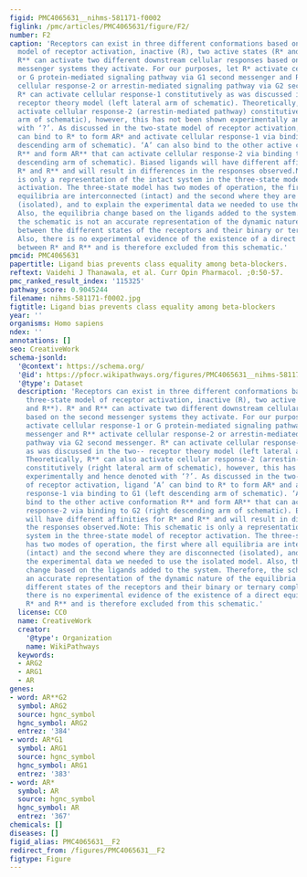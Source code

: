 ```yaml
---
figid: PMC4065631__nihms-581171-f0002
figlink: /pmc/articles/PMC4065631/figure/F2/
number: F2
caption: 'Receptors can exist in three different conformations based on the three-state
  model of receptor activation, inactive (R), two active states (R* and R**). R* and
  R** can activate two different downstream cellular responses based on the second
  messenger systems they activate. For our purposes, let R* activate cellular response-1
  or G protein-mediated signaling pathway via G1 second messenger and R** activate
  cellular response-2 or arrestin-mediated signaling pathway via G2 second messenger.
  R* can activate cellular response-1 constitutively as was discussed in the two--
  receptor theory model (left lateral arm of schematic). Theoretically, R** can also
  activate cellular response-2 (arrestin-mediated pathway) constitutively (right lateral
  arm of schematic), however, this has not been shown experimentally and hence denoted
  with ‘?’. As discussed in the two-state model of receptor activation, ligand ‘A’
  can bind to R* to form AR* and activate cellular response-1 via binding to G1 (left
  descending arm of schematic). ‘A’ can also bind to the other active conformation
  R** and form AR** that can activate cellular response-2 via binding to G2 (right
  descending arm of schematic). Biased ligands will have different affinities for
  R* and R** and will result in differences in the responses observed.Note: This schematic
  is only a representation of the intact system in the three-state model of receptor
  activation. The three-state model has two modes of operation, the first where all
  equilibria are interconnected (intact) and the second where they are disconnected
  (isolated), and to explain the experimental data we needed to use the isolated model.
  Also, the equilibria change based on the ligands added to the system. Therefore,
  the schematic is not an accurate representation of the dynamic nature of the equilibria
  between the different states of the receptors and their binary or ternary complexes.
  Also, there is no experimental evidence of the existence of a direct equilibrium
  between R* and R** and is therefore excluded from this schematic.'
pmcid: PMC4065631
papertitle: Ligand bias prevents class equality among beta-blockers.
reftext: Vaidehi J Thanawala, et al. Curr Opin Pharmacol. ;0:50-57.
pmc_ranked_result_index: '115325'
pathway_score: 0.9045244
filename: nihms-581171-f0002.jpg
figtitle: Ligand bias prevents class equality among beta-blockers
year: ''
organisms: Homo sapiens
ndex: ''
annotations: []
seo: CreativeWork
schema-jsonld:
  '@context': https://schema.org/
  '@id': https://pfocr.wikipathways.org/figures/PMC4065631__nihms-581171-f0002.html
  '@type': Dataset
  description: 'Receptors can exist in three different conformations based on the
    three-state model of receptor activation, inactive (R), two active states (R*
    and R**). R* and R** can activate two different downstream cellular responses
    based on the second messenger systems they activate. For our purposes, let R*
    activate cellular response-1 or G protein-mediated signaling pathway via G1 second
    messenger and R** activate cellular response-2 or arrestin-mediated signaling
    pathway via G2 second messenger. R* can activate cellular response-1 constitutively
    as was discussed in the two-- receptor theory model (left lateral arm of schematic).
    Theoretically, R** can also activate cellular response-2 (arrestin-mediated pathway)
    constitutively (right lateral arm of schematic), however, this has not been shown
    experimentally and hence denoted with ‘?’. As discussed in the two-state model
    of receptor activation, ligand ‘A’ can bind to R* to form AR* and activate cellular
    response-1 via binding to G1 (left descending arm of schematic). ‘A’ can also
    bind to the other active conformation R** and form AR** that can activate cellular
    response-2 via binding to G2 (right descending arm of schematic). Biased ligands
    will have different affinities for R* and R** and will result in differences in
    the responses observed.Note: This schematic is only a representation of the intact
    system in the three-state model of receptor activation. The three-state model
    has two modes of operation, the first where all equilibria are interconnected
    (intact) and the second where they are disconnected (isolated), and to explain
    the experimental data we needed to use the isolated model. Also, the equilibria
    change based on the ligands added to the system. Therefore, the schematic is not
    an accurate representation of the dynamic nature of the equilibria between the
    different states of the receptors and their binary or ternary complexes. Also,
    there is no experimental evidence of the existence of a direct equilibrium between
    R* and R** and is therefore excluded from this schematic.'
  license: CC0
  name: CreativeWork
  creator:
    '@type': Organization
    name: WikiPathways
  keywords:
  - ARG2
  - ARG1
  - AR
genes:
- word: AR**G2
  symbol: ARG2
  source: hgnc_symbol
  hgnc_symbol: ARG2
  entrez: '384'
- word: AR*G1
  symbol: ARG1
  source: hgnc_symbol
  hgnc_symbol: ARG1
  entrez: '383'
- word: AR*
  symbol: AR
  source: hgnc_symbol
  hgnc_symbol: AR
  entrez: '367'
chemicals: []
diseases: []
figid_alias: PMC4065631__F2
redirect_from: /figures/PMC4065631__F2
figtype: Figure
---
```

